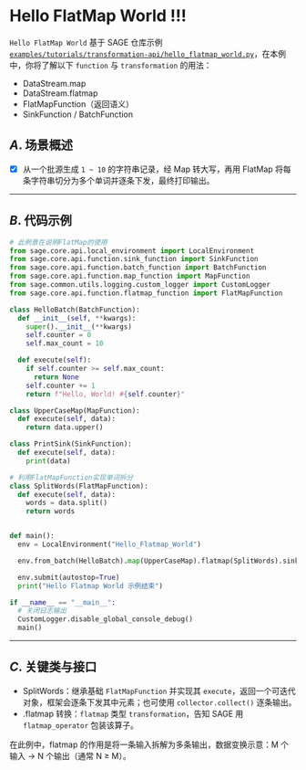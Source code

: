 # Hello FlatMap World !!!

`Hello FlatMap World` 基于 SAGE 仓库示例 [`examples/tutorials/transformation-api/hello_flatmap_world.py`](https://github.com/intellistream/SAGE/blob/main/examples/tutorials/transformation-api/hello_flatmap_world.py)，在本例中，你将了解以下 `function` 与 `transformation` 的用法：

- DataStream.map
- DataStream.flatmap
- FlatMapFunction（返回语义）
- SinkFunction / BatchFunction

## *A*. 场景概述

- [x] 从一个批源生成 `1 ~ 10` 的字符串记录，经 Map 转大写，再用 FlatMap 将每条字符串切分为多个单词并逐条下发，最终打印输出。

---

## *B*. 代码示例

```python title="examples/tutorials/transformation-api/hello_flatmap_world.py" linenums="1"
# 此例意在说明FlatMap的使用
from sage.core.api.local_environment import LocalEnvironment
from sage.core.api.function.sink_function import SinkFunction
from sage.core.api.function.batch_function import BatchFunction
from sage.core.api.function.map_function import MapFunction
from sage.common.utils.logging.custom_logger import CustomLogger
from sage.core.api.function.flatmap_function import FlatMapFunction

class HelloBatch(BatchFunction):
  def __init__(self, **kwargs):
    super().__init__(**kwargs)
    self.counter = 0
    self.max_count = 10  

  def execute(self):
    if self.counter >= self.max_count:
      return None  
    self.counter += 1
    return f"Hello, World! #{self.counter}"

class UpperCaseMap(MapFunction):
  def execute(self, data):
    return data.upper()

class PrintSink(SinkFunction):
  def execute(self, data):
    print(data)

# 利用FlatMapFunction实现单词拆分
class SplitWords(FlatMapFunction):
  def execute(self, data):
    words = data.split()
    return words


def main():
  env = LocalEnvironment("Hello_Flatmap_World")

  env.from_batch(HelloBatch).map(UpperCaseMap).flatmap(SplitWords).sink(PrintSink)

  env.submit(autostop=True)
  print("Hello Flatmap World 示例结束")

if __name__ == "__main__":
  # 关闭日志输出
  CustomLogger.disable_global_console_debug()
  main()

```

---

## *C*. 关键类与接口

- SplitWords：继承基础 `FlatMapFunction` 并实现其 `execute`，返回一个可迭代对象，框架会逐条下发其中元素；也可使用 `collector.collect()` 逐条输出。
- .flatmap 转换：`flatmap` 类型 `transformation`，告知 SAGE 用 `flatmap_operator` 包装该算子。

在此例中，flatmap 的作用是将一条输入拆解为多条输出，数据变换示意：M 个输入 -> N 个输出（通常 N ≥ M）。
